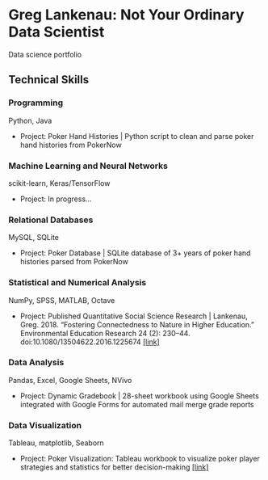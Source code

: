 # Greg Lankenau: Not Your Ordinary Data Scientist
Data science portfolio
## Technical Skills
### Programming
Python, Java  
* Project: Poker Hand Histories | Python script to clean and parse poker hand histories from PokerNow  
### Machine Learning and Neural Networks
scikit-learn, Keras/TensorFlow  
* Project: In progress...  
### Relational Databases
MySQL, SQLite  
* Project: Poker Database | SQLite database of 3+ years of poker hand histories parsed from PokerNow  
### Statistical and Numerical Analysis
NumPy, SPSS, MATLAB, Octave  
* Project: Published Quantitative Social Science Research | Lankenau, Greg. 2018. “Fostering Connectedness to Nature in Higher Education.” Environmental Education Research 24 (2): 230–44. doi:10.1080/13504622.2016.1225674 [[link]](https://doi.org/10.1080/13504622.2016.1225674)  
### Data Analysis
Pandas, Excel, Google Sheets, NVivo  
* Project: Dynamic Gradebook | 28-sheet workbook using Google Sheets integrated with Google Forms for automated mail merge grade reports  
### Data Visualization
Tableau, matplotlib, Seaborn  
* Project: Poker Visualization: Tableau workbook to visualize poker player strategies and statistics for better decision-making [[link]](https://public.tableau.com/app/profile/greg4796/viz/RebuyClub/WelcometotheRebuyClub)  
